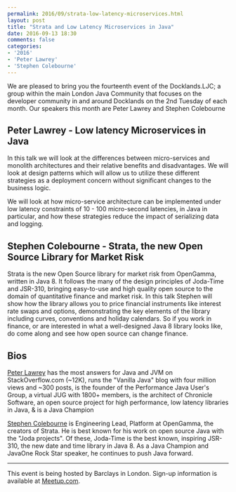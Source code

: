 ```yaml
---
permalink: 2016/09/strata-low-latency-microservices.html
layout: post
title: "Strata and Low Latency Microservices in Java"
date: 2016-09-13 18:30
comments: false
categories: 
- '2016'
- 'Peter Lawrey' 
- 'Stephen Colebourne'
---
```


We are pleased to bring you the fourteenth event of the Docklands.LJC; a group within 
the main London Java Community that focuses on the developer community in and around Docklands on the 2nd Tuesday of each month. 
Our speakers this month are Peter Lawrey and Stephen Colebourne 

<h2>Peter Lawrey - Low latency Microservices in Java</h2>

In this talk we will look at the differences between micro-services and monolith architectures and their relative benefits and disadvantages. We will look at design patterns which will allow us to utilize these different strategies as a deployment concern without significant changes to the business logic.

We will look at how micro-service architecture can be implemented under low latency constraints of 10 - 100 micro-second latencies, in Java in particular, and how these strategies reduce the impact of serializing data and logging.

<h2>Stephen Colebourne - Strata, the new Open Source Library for Market Risk</h2>

Strata is the new Open Source library for market risk from OpenGamma, written in Java 8. It follows the many of the design principles of Joda-Time and JSR-310, bringing easy-to-use and high quality open source to the domain of quantitative finance and market risk. In this talk Stephen will show how the library allows you to price financial instruments like interest rate swaps and options, demonstrating the key elements of the library including curves, conventions and holiday calendars. So if you work in finance, or are interested in what a well-designed Java 8 library looks like, do come along and see how open source can change finance.


<h2>Bios</h2>

<a href="https://twitter.com/PeterLawrey">Peter Lawrey</a> has the most answers for Java and JVM on StackOverflow.com (~12K), runs the "Vanilla Java" blog with four million views and ~300 posts, is the founder of the Performance Java User's Group, a virtual JUG with 1800+ members, is the architect of Chronicle Software, an open source project for high performance, low latency libraries in Java, & is a Java Champion 

<a href="https://twitter.com/jodastephen">Stephen Colebourne</a> is Engineering Lead, Platform at OpenGamma, the creators of Strata. He is best known for his work on open source Java with the "Joda projects". Of these, Joda-Time is the best known, inspiring JSR-310, the new date and time library in Java 8. As a Java Champion and JavaOne Rock Star speaker, he continues to push Java forward.

<hr/>
This event is being hosted by Barclays in London. Sign-up information is available at <a href="https://www.meetup.com/Londonjavacommunity/events/233870941/">Meetup.com</a>.

